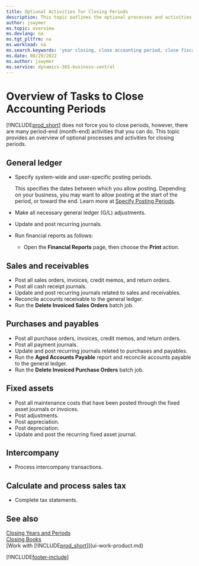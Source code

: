 ```yaml
---
title: Optional Activities for Closing Periods
description: This topic outlines the optional processes and activities for closing accounting periods in Business Central.
author: jswymer
ms.topic: overview
ms.devlang: na
ms.tgt_pltfrm: na
ms.workload: na
ms.search.keywords: 'year closing, close accounting period, close fiscal year, aging, creditor payments, vendor payments'
ms.date: 08/29/2022
ms.author: jswymer
ms.service: dynamics-365-business-central
---
```

# Overview of Tasks to Close Accounting Periods

[!INCLUDE[prod_short](includes/prod_short.md)] does not force you to close periods, however, there are many period-end (month-end) activities that you can do. This topic provides an overview of optional processes and activities for closing periods.  

## General ledger

* Specify system-wide and user-specific posting periods.  

    This specifies the dates between which you allow posting. Depending on your business, you may want to allow posting at the start of the period, or toward the end. Learn more at [Specify Posting Periods](finance-how-specify-posting-periods.md).  
* Make all necessary general ledger (G/L) adjustments.  
* Update and post recurring journals.  
  <!--* Process Consolidations-->
* Run financial reports as follows:  
  * Open the **Financial Reports** page, then choose the **Print** action.  

## Sales and receivables

* Post all sales orders, invoices, credit memos, and return orders.  
* Post all cash receipt journals.  
* Update and post recurring journals related to sales and receivables.  
* Reconcile accounts receivable to the general ledger.  
* Run the **Delete Invoiced Sales Orders** batch job.  

## Purchases and payables

* Post all purchase orders, invoices, credit memos, and return orders.  
* Post all payment journals.  
* Update and post recurring journals related to purchases and payables.  
* Run the **Aged Accounts Payable** report and reconcile accounts payable to the general ledger.  
* Run the **Delete Invoiced Purchase Orders** batch job.  

## Fixed assets

* Post all maintenance costs that have been posted through the fixed asset journals or invoices.
* Post adjustments.
* Post appreciation.
* Post depreciation.
* Update and post the recurring fixed asset journal.

## Intercompany

* Process intercompany transactions.

## Calculate and process sales tax

* Complete tax statements.  

## See also 

[Closing Years and Periods](year-close-years-periods.md)  
[Closing Books](year-close-books.md)  
[Work with [!INCLUDE[prod_short](includes/prod_short.md)]](ui-work-product.md)

[!INCLUDE[footer-include](includes/footer-banner.md)]
